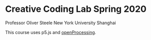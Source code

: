 # Creative Coding Lab Spring 2020 
Professor Oliver Steele 
New York University Shanghai 

This course uses p5.js and [openProcessing](https://www.openprocessing.org/user/212550/). 

